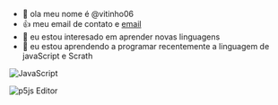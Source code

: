 - 👋 ola meu nome é @vitinho06
- :+1: meu email de contato e [email](victor.couto@escola.pr.gov.br)
- 👀 eu estou interesado em aprender novas linguagens
- 🌱 eu estou aprendendo a programar recentemente a linguagem de javaScript e Scrath

![JavaScript](https://img.shields.io/badge/javascript-%23323330.svg?style=for-the-badge&logo=javascript&logoColor=%23F7DF1E)

![p5js Editor](https://img.shields.io/badge/p5.js-ED225D?style=for-the-badge&logo=p5.js&logoColor=FFFFFF)
